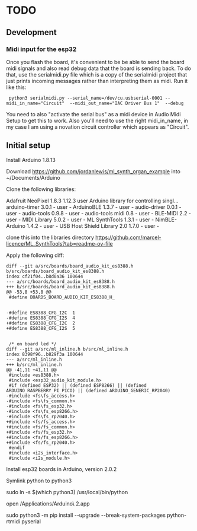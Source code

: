 # TODO

## Development

### Midi input for the esp32

Once you flash the board, it's convenient to be be able to send the board midi signals and also read debug data that the board is sending back. To do that, use the serialmidi.py file which is a copy of the serialmidi project that just prints incoming messages rather than interpreting them as midi. Run it like this:

```
 python3 serialmidi.py --serial_name=/dev/cu.usbserial-0001 --midi_in_name="Circuit"  --midi_out_name="IAC Driver Bus 1"  --debug
```

You need to also "activate the serial bus" as a midi device in Audio Midi Setup to get this to work. Also you'll need to use the right midi_in_name, in my case I am using a novation circuit controller which appears as "Circuit".

## Initial setup

Install Arduino 1.8.13

Download https://github.com/jordanlewis/ml_synth_organ_example into ~/Documents/Arduino

Clone the following libraries:

Adafruit NeoPixel           1.8.3     1.12.3    user     Arduino library for controlling singl...
arduino-timer               3.0.1     -         user     -
ArduinoBLE                  1.3.7     -         user     -
audio-driver                0.0.1     -         user     -
audio-tools                 0.9.8     -         user     -
audio-tools midi            0.8       -         user     -
BLE-MIDI                    2.2       -         user     -
MIDI Library                5.0.2     -         user     -
ML SynthTools               1.3.1     -         user     -
NimBLE-Arduino              1.4.2     -         user     -
USB Host Shield Library 2.0 1.7.0     -         user     -

clone this into the libraries directory https://github.com/marcel-licence/ML_SynthTools?tab=readme-ov-file

Apply the following diff:

```
diff --git a/src/boards/board_audio_kit_es8388.h b/src/boards/board_audio_kit_es8388.h
index cf21f04..b8d0a36 100644
--- a/src/boards/board_audio_kit_es8388.h
+++ b/src/boards/board_audio_kit_es8388.h
@@ -53,8 +53,8 @@
 #define BOARDS_BOARD_AUDIO_KIT_ES8388_H_


-#define ES8388_CFG_I2C  1
-#define ES8388_CFG_I2S  4
+#define ES8388_CFG_I2C  2
+#define ES8388_CFG_I2S  5


 /* on board led */
diff --git a/src/ml_inline.h b/src/ml_inline.h
index 8398f96..b829f3a 100644
--- a/src/ml_inline.h
+++ b/src/ml_inline.h
@@ -41,11 +41,11 @@
 #include <es8388.h>
 #include <esp32_audio_kit_module.h>
 #if (defined ESP32) || (defined ESP8266) || (defined ARDUINO_RASPBERRY_PI_PICO) || (defined ARDUINO_GENERIC_RP2040)
-#include <fs\fs_access.h>
-#include <fs\fs_common.h>
-#include <fs\fs_esp32.h>
-#include <fs\fs_esp8266.h>
-#include <fs\fs_rp2040.h>
+#include <fs/fs_access.h>
+#include <fs/fs_common.h>
+#include <fs/fs_esp32.h>
+#include <fs/fs_esp8266.h>
+#include <fs/fs_rp2040.h>
 #endif
 #include <i2s_interface.h>
 #include <i2s_module.h>
```


Install esp32 boards in Arduino, version 2.0.2

Symlink python to python3

sudo ln -s $(which python3) /usr/local/bin/python

open /Applications/Arduino\ 2.app

sudo python3 -m pip install --upgrade --break-system-packages python-rtmidi pyserial

